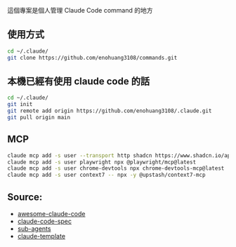 這個專案是個人管理 Claude Code command 的地方

## 使用方式

```bash
cd ~/.claude/
git clone https://github.com/enohuang3108/commands.git
```

## 本機已經有使用 claude code 的話

```bash
cd ~/.claude/
git init
git remote add origin https://github.com/enohuang3108/.claude.git
git pull origin main
```

## MCP

```bash
claude mcp add -s user --transport http shadcn https://www.shadcn.io/api/mcp
claude mcp add -s user playwright npx @playwright/mcp@latest
claude mcp add -s user chrome-devtools npx chrome-devtools-mcp@latest
claude mcp add -s user context7 -- npx -y @upstash/context7-mcp
```

## Source:

- [awesome-claude-code](https://github.com/hesreallyhim/awesome-claude-code)
- [claude-code-spec](https://github.com/gotalab/claude-code-spec/blob/main/.claude/commands/spec-init.md)
- [sub-agents](https://github.com/webdevtodayjason/sub-agents)
- [claude-template](https://www.aitmpl.com/)
